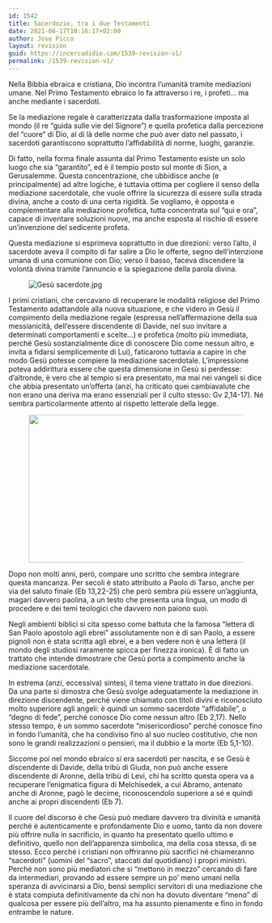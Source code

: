 ```yaml
---
id: 1542
title: Sacerdozio, tra i due Testamenti
date: 2021-06-17T10:16:17+02:00
author: Jose Picco
layout: revision
guid: https://incercadidio.com/1539-revision-v1/
permalink: /1539-revision-v1/
---
```

Nella Bibbia ebraica e cristiana, Dio incontra l’umanità tramite mediazioni umane. Nel Primo Testamento ebraico lo fa attraverso i re, i profeti&#8230; ma anche mediante i sacerdoti.

Se la mediazione regale è caratterizzata dalla trasformazione imposta al mondo (il re “guida sulle vie del Signore”) e quella profetica dalla percezione del “cuore” di Dio, al di là delle norme che può aver dato nel passato, i sacerdoti garantiscono soprattutto l’affidabilità di norme, luoghi, garanzie.

Di fatto, nella forma finale assunta dal Primo Testamento esiste un solo luogo che sia “garantito”, ed è il tempio posto sul monte di Sion, a Gerusalemme. Questa concentrazione, che ubbidisce anche (e principalmente) ad altre logiche, è tuttavia ottima per cogliere il senso della mediazione sacerdotale, che vuole offrire la sicurezza di essere sulla strada divina, anche a costo di una certa rigidità. Se vogliamo, è opposta e complementare alla mediazione profetica, tutta concentrata sul “qui e ora”, capace di inventare soluzioni nuove, ma anche esposta al rischio di essere un’invenzione del sedicente profeta. 

Questa mediazione si esprimeva soprattutto in due direzioni: verso l’alto, il sacerdote aveva il compito di far salire a Dio le offerte, segno dell’intenzione umana di una comunione con Dio; verso il basso, faceva discendere la volontà divina tramite l’annuncio e la spiegazione della parola divina.<figure class="wp-block-image">

![Gesù sacerdote.jpg]() </figure> 

I primi cristiani, che cercavano di recuperare le modalità religiose del Primo Testamento adattandole alla nuova situazione, e che videro in Gesù il compimento della mediazione regale (espressa nell’affermazione della sua messianicità, dell’essere discendente di Davide, nel suo invitare a determinati comportamenti e scelte&#8230;) e profetica (molto più immediata, perché Gesù sostanzialmente dice di conoscere Dio come nessun altro, e invita a fidarsi semplicemente di Lui), faticarono tuttavia a capire in che modo Gesù potesse compiere la mediazione sacerdotale. L’impressione poteva addirittura essere che questa dimensione in Gesù si perdesse: d’altronde, è vero che al tempio si era presentato, ma mai nei vangeli si dice che abbia presentato un’offerta (anzi, ha criticato quei cambiavalute che non erano una deriva ma erano essenziali per il culto stesso: Gv 2,14-17). Né sembra particolarmente attento al rispetto letterale della legge.

<div class="wp-block-image">
  <figure class="aligncenter size-large is-resized"><img src="https://incercadidio.com/wp-content/uploads/2021/06/2.jpg" alt="" class="wp-image-1541" width="563" height="292" srcset="https://incercadidio.com/wp-content/uploads/2021/06/2.jpg 374w, https://incercadidio.com/wp-content/uploads/2021/06/2-300x156.jpg 300w" sizes="(max-width: 563px) 100vw, 563px" /></figure>
</div>

Dopo non molti anni, però, compare uno scritto che sembra integrare questa mancanza. Per secoli è stato attribuito a Paolo di Tarso, anche per via del saluto finale (Eb 13,22-25) che però sembra più essere un’aggiunta, magari davvero paolina, a un testo che presenta una lingua, un modo di procedere e dei temi teologici che davvero non paiono suoi. 

Negli ambienti biblici si cita spesso come battuta che la famosa “lettera di San Paolo apostolo agli ebrei” assolutamente non è di san Paolo, a essere pignoli non è stata scritta agli ebrei, e a ben vedere non è una lettera (il mondo degli studiosi raramente spicca per finezza ironica). È di fatto un trattato che intende dimostrare che Gesù porta a compimento anche la mediazione sacerdotale.

In estrema (anzi, eccessiva) sintesi, il tema viene trattato in due direzioni. Da una parte si dimostra che Gesù svolge adeguatamente la mediazione in direzione discendente, perché viene chiamato con titoli divini e riconosciuto molto superiore agli angeli: è quindi un sommo sacerdote “affidabile”, o “degno di fede”, perché conosce Dio come nessun altro (Eb 2,17). Nello stesso tempo, è un sommo sacerdote “misericordioso” perché conosce fino in fondo l’umanità, che ha condiviso fino al suo nucleo costitutivo, che non sono le grandi realizzazioni o pensieri, ma il dubbio e la morte (Eb 5,1-10). 

Siccome poi nel mondo ebraico si era sacerdoti per nascita, e se Gesù è discendente di Davide, della tribù di Giuda, non può anche essere discendente di Aronne, della tribù di Levi, chi ha scritto questa opera va a recuperare l’enigmatica figura di Melchisedek, a cui Abramo, antenato anche di Aronne, pagò le decime, riconoscendolo superiore a sé e quindi anche ai propri discendenti (Eb 7). 

Il cuore del discorso è che Gesù può mediare davvero tra divinità e umanità perché è autenticamente e profondamente Dio e uomo, tanto da non dovere più offrire nulla in sacrificio, in quanto ha presentato quello ultimo e definitivo, quello non dell’apparenza simbolica, ma della cosa stessa, di se stesso. Ecco perché i cristiani non offriranno più sacrifici né chiameranno “sacerdoti” (uomini del “sacro”, staccati dal quotidiano) i propri ministri. Perché non sono più mediatori che si “mettono in mezzo” cercando di fare da intermediari, provando ad essere sempre un po’ meno umani nella speranza di avvicinarsi a Dio, bensì semplici servitori di una mediazione che è stata compiuta definitivamente da chi non ha dovuto diventare “meno” di qualcosa per essere più dell’altro, ma ha assunto pienamente e fino in fondo entrambe le nature.